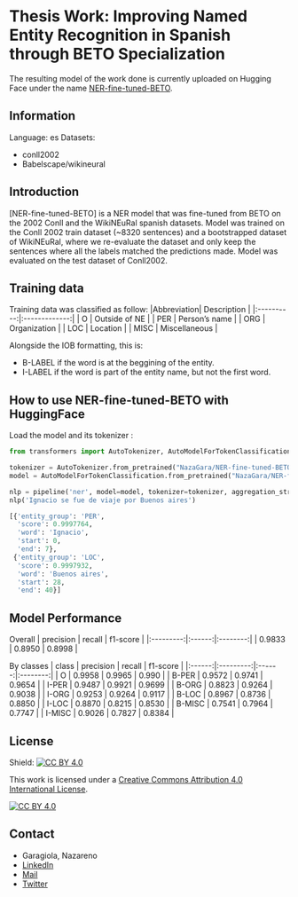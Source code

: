 # Thesis Work: Improving Named Entity Recognition in Spanish through BETO Specialization


The resulting model of the work done is currently uploaded on Hugging Face under the name [NER-fine-tuned-BETO](https://huggingface.co/NazaGara/NER-fine-tuned-BETO).

## Information
Language: es
Datasets:
- conll2002
- Babelscape/wikineural

## Introduction
[NER-fine-tuned-BETO] is a NER model that was fine-tuned from BETO on the 2002 Conll and the WikiNEuRal spanish datasets.
Model was trained on the Conll 2002 train dataset (~8320 sentences) and a bootstrapped dataset of WikiNEuRal, where we re-evaluate the dataset and only keep the sentences where all the labels matched the predictions made.
Model was evaluated on the test dataset of Conll2002.

## Training data
Training data was classified as follow:
|Abbreviation|  Description  |
|:----------:|:-------------:|
|     O      | Outside of NE |
|    PER     | Person’s name |
|    ORG     | Organization  |
|    LOC     |  Location     |
|   MISC     | Miscellaneous |

Alongside the IOB formatting, this is:
  - B-LABEL if the word is at the beggining of the entity.
  - I-LABEL if the word is part of the entity name, but not the first word.
  
## How to use NER-fine-tuned-BETO with HuggingFace
Load the model and its tokenizer :

```python
from transformers import AutoTokenizer, AutoModelForTokenClassification

tokenizer = AutoTokenizer.from_pretrained("NazaGara/NER-fine-tuned-BETO")
model = AutoModelForTokenClassification.from_pretrained("NazaGara/NER-fine-tuned-BETO")

nlp = pipeline('ner', model=model, tokenizer=tokenizer, aggregation_strategy="simple")
nlp('Ignacio se fue de viaje por Buenos aires')

[{'entity_group': 'PER',
  'score': 0.9997764,
  'word': 'Ignacio',
  'start': 0,
  'end': 7},
 {'entity_group': 'LOC',
  'score': 0.9997932,
  'word': 'Buenos aires',
  'start': 28,
  'end': 40}]

```
## Model Performance
Overall
| precision | recall | f1-score |
|:---------:|:------:|:--------:|
| 0.9833    | 0.8950 | 0.8998   |

By classes
| class  | precision | recall | f1-score |
|:------:|:---------:|:------:|:--------:|
| O      | 0.9958    | 0.9965 | 0.990    |
| B-PER  | 0.9572    | 0.9741 | 0.9654   |
| I-PER  | 0.9487    | 0.9921 | 0.9699   |
| B-ORG  | 0.8823    | 0.9264 | 0.9038   |
| I-ORG  | 0.9253    | 0.9264 | 0.9117   |
| B-LOC  | 0.8967    | 0.8736 | 0.8850   |
| I-LOC  | 0.8870    | 0.8215 | 0.8530   |
| B-MISC | 0.7541    | 0.7964 | 0.7747   |
| I-MISC | 0.9026    | 0.7827 | 0.8384   |


## License
Shield: [![CC BY 4.0][cc-by-shield]][cc-by]

This work is licensed under a
[Creative Commons Attribution 4.0 International License][cc-by].

[![CC BY 4.0][cc-by-image]][cc-by]

[cc-by]: http://creativecommons.org/licenses/by/4.0/
[cc-by-image]: https://i.creativecommons.org/l/by/4.0/88x31.png
[cc-by-shield]: https://img.shields.io/badge/License-CC%20BY%204.0-lightgrey.svg

## Contact
* Garagiola, Nazareno
* [LinkedIn](https://www.linkedin.com/in/nazareno-garagiola/)
* [Mail](ngaragiola430@mi.unc.edu.ar)
* [Twitter](https://twitter.com/naza_gara)
